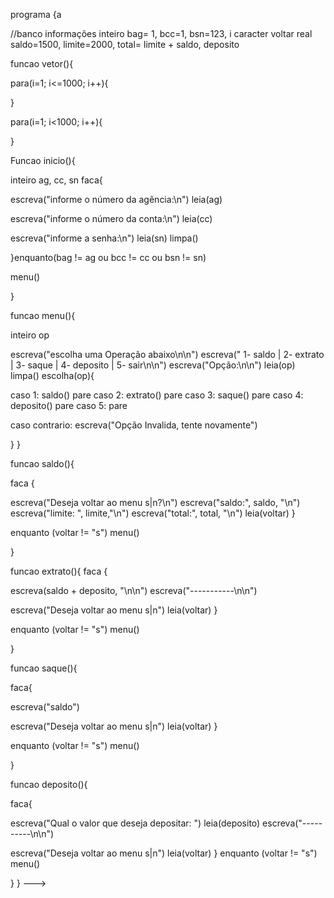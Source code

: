 programa {a
  
  //banco informações
  inteiro bag= 1, bcc=1, bsn=123, i
  caracter voltar
  real saldo=1500, limite=2000, total= limite + saldo, deposito
  
funcao vetor(){

para(i=1; i<=1000; i++){

}

para(i=1; i<1000; i++){

}

Funcao inicio(){

inteiro ag, cc, sn
faca{

escreva("informe o número da agência:\n")
leia(ag)

escreva("informe o número da conta:\n")
leia(cc)

escreva("informe a senha:\n")
leia(sn)
limpa()

}enquanto(bag != ag ou bcc != cc ou bsn != sn)

menu()

  }
   

  funcao menu(){


   inteiro op
   
escreva("escolha uma Operação abaixo\n\n")
escreva(" 1- saldo | 2- extrato | 3- saque | 4- deposito | 5- sair\n\n")
escreva("Opção:\n\n")
leia(op)
limpa()
escolha(op){

caso 1:
saldo()
pare
caso 2:
extrato()
pare
caso 3:
saque()
pare
caso 4:
deposito()
pare
caso 5:
pare

caso contrario: escreva("Opção Invalida, tente novamente")



  }
}

funcao saldo(){

  faca {

escreva("Deseja voltar ao menu s|n?\n")
escreva("saldo:", saldo, "\n")
escreva("limite: ", limite,"\n")
escreva("total:", total, "\n")
leia(voltar)
}

enquanto (voltar != "s")
menu()

}

  funcao extrato(){
  faca {

escreva(saldo + deposito, "\n\n")
escreva("-----------\n\n")

escreva("Deseja voltar ao menu s|n")
leia(voltar)
}

enquanto (voltar != "s")
menu()

}

funcao saque(){

  faca{

escreva("saldo")

  escreva("Deseja voltar ao menu s|n")
  leia(voltar)
 }

 enquanto (voltar != "s")
menu()

 }


funcao deposito(){

  faca{

  escreva("Qual o valor que deseja depositar: ")
  leia(deposito)
  escreva("----------\n\n")


  escreva("Deseja voltar ao menu s|n")
  leia(voltar)
}
enquanto (voltar != "s")
menu()

}
}
--->
